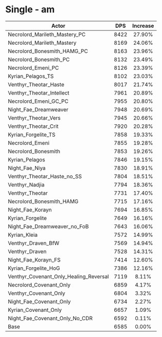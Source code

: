 # Single - am
| Actor | DPS | Increase |
|---|:---:|:---:|
|Necrolord_Marileth_Mastery_PC|8422|27.90%|
|Necrolord_Marileth_Mastery|8169|24.06%|
|Necrolord_Bonesmith_HAMG_PC|8163|23.96%|
|Necrolord_Bonesmith_PC|8132|23.49%|
|Necrolord_Emeni_PC|8126|23.39%|
|Kyrian_Pelagos_TS|8102|23.03%|
|Venthyr_Theotar_Haste|8017|21.74%|
|Venthyr_Theotar_Intellect|7961|20.89%|
|Necrolord_Emeni_GC_PC|7955|20.80%|
|Night_Fae_Dreamweaver|7948|20.69%|
|Venthyr_Theotar_Vers|7945|20.66%|
|Venthyr_Theotar_Crit|7920|20.28%|
|Kyrian_Forgelite_TS|7858|19.33%|
|Necrolord_Emeni|7855|19.28%|
|Necrolord_Bonesmith|7853|19.26%|
|Kyrian_Pelagos|7846|19.15%|
|Night_Fae_Niya|7830|18.91%|
|Venthyr_Theotar_Haste_no_SS|7804|18.51%|
|Venthyr_Nadjia|7794|18.36%|
|Venthyr_Theotar|7731|17.40%|
|Necrolord_Bonesmith_HAMG|7715|17.16%|
|Night_Fae_Korayn|7694|16.85%|
|Kyrian_Forgelite|7649|16.16%|
|Night_Fae_Dreamweaver_no_FoB|7643|16.06%|
|Kyrian_Kleia|7572|14.99%|
|Venthyr_Draven_BfW|7569|14.94%|
|Venthyr_Draven|7528|14.31%|
|Night_Fae_Korayn_FS|7414|12.60%|
|Kyrian_Forgelite_HoG|7386|12.16%|
|Venthyr_Covenant_Only_Healing_Reversal|7119|8.11%|
|Necrolord_Covenant_Only|6859|4.17%|
|Venthyr_Covenant_Only|6804|3.32%|
|Night_Fae_Covenant_Only|6734|2.27%|
|Kyrian_Covenant_Only|6657|1.09%|
|Night_Fae_Covenant_Only_No_CDR|6592|0.11%|
|Base|6585|0.00%|
